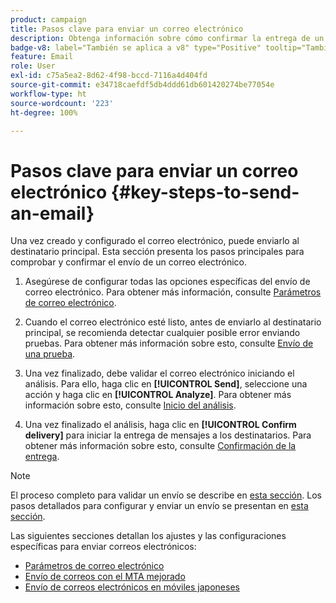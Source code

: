 ```yaml
---
product: campaign
title: Pasos clave para enviar un correo electrónico
description: Obtenga información sobre cómo confirmar la entrega de un mensaje de correo electrónico y descubrir las características específicas del envío de mensajes
badge-v8: label="También se aplica a v8" type="Positive" tooltip="También se aplica a Campaign v8"
feature: Email
role: User
exl-id: c75a5ea2-8d62-4f98-bccd-7116a4d404fd
source-git-commit: e34718caefdf5db4ddd61db601420274be77054e
workflow-type: ht
source-wordcount: '223'
ht-degree: 100%

---
```


# Pasos clave para enviar un correo electrónico {#key-steps-to-send-an-email}

Una vez creado y configurado el correo electrónico, puede enviarlo al destinatario principal. Esta sección presenta los pasos principales para comprobar y confirmar el envío de un correo electrónico.

1. Asegúrese de configurar todas las opciones específicas del envío de correo electrónico. Para obtener más información, consulte [Parámetros de correo electrónico](email-parameters.md).
1. Cuando el correo electrónico esté listo, antes de enviarlo al destinatario principal, se recomienda detectar cualquier posible error enviando pruebas. Para obtener más información sobre esto, consulte [Envío de una prueba](steps-validating-the-delivery.md#sending-a-proof).

1. Una vez finalizado, debe validar el correo electrónico iniciando el análisis. Para ello, haga clic en **[!UICONTROL Send]**, seleccione una acción y haga clic en **[!UICONTROL Analyze]**. Para obtener más información sobre esto, consulte [Inicio del análisis](steps-validating-the-delivery.md#analyzing-the-delivery).

1. Una vez finalizado el análisis, haga clic en **[!UICONTROL Confirm delivery]** para iniciar la entrega de mensajes a los destinatarios. Para obtener más información sobre esto, consulte [Confirmación de la entrega](steps-sending-the-delivery.md#confirming-delivery).

   <!--Add screenshot with analysis done and Confirm delivery button activated.-->

>[!NOTE]
>
>El proceso completo para validar un envío se describe en [esta sección](steps-validating-the-delivery.md). Los pasos detallados para configurar y enviar un envío se presentan en [esta sección](steps-sending-the-delivery.md).

Las siguientes secciones detallan los ajustes y las configuraciones específicas para enviar correos electrónicos:
<!--* [Generating the mirror page](generating-mirror-page.md)
* [Email BCC](email-bcc.md)-->
* [Parámetros de correo electrónico](email-parameters.md)
* [Envío de correos con el MTA mejorado](sending-with-enhanced-mta.md)
* [Envío de correos electrónicos en móviles japoneses](sending-emails-on-japanese-mobiles.md)
